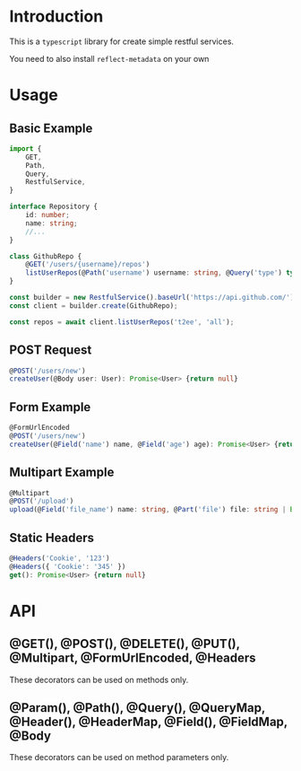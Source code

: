 # Introduction

This is a `typescript` library for create simple restful services.

You need to also install `reflect-metadata` on your own

# Usage

## Basic Example

```typescript
import {
    GET,
    Path,
    Query,
    RestfulService,
}

interface Repository {
    id: number;
    name: string;
    //...
}

class GithubRepo {
    @GET('/users/{username}/repos')
    listUserRepos(@Path('username') username: string, @Query('type') type): Promise<Repository[]> {return null}
}

const builder = new RestfulService().baseUrl('https://api.github.com/');
const client = builder.create(GithubRepo);

const repos = await client.listUserRepos('t2ee', 'all');

```

## POST Request

```typescript
@POST('/users/new')
createUser(@Body user: User): Promise<User> {return null}
```

## Form Example

```typescript
@FormUrlEncoded
@POST('/users/new')
createUser(@Field('name') name, @Field('age') age): Promise<User> {return null}
```

## Multipart Example

```typescript
@Multipart
@POST('/upload')
upload(@Field('file_name') name: string, @Part('file') file: string | Buffer): Promise<void>;
```

## Static Headers
```typescript
@Headers('Cookie', '123')
@Headers({ 'Cookie': '345' })
get(): Promise<User> {return null}
```

# API

## @GET(), @POST(), @DELETE(), @PUT(), @Multipart, @FormUrlEncoded, @Headers

These decorators can be used on methods only.

## @Param(), @Path(), @Query(), @QueryMap, @Header(), @HeaderMap, @Field(), @FieldMap, @Body

These decorators can be used on method parameters only.
